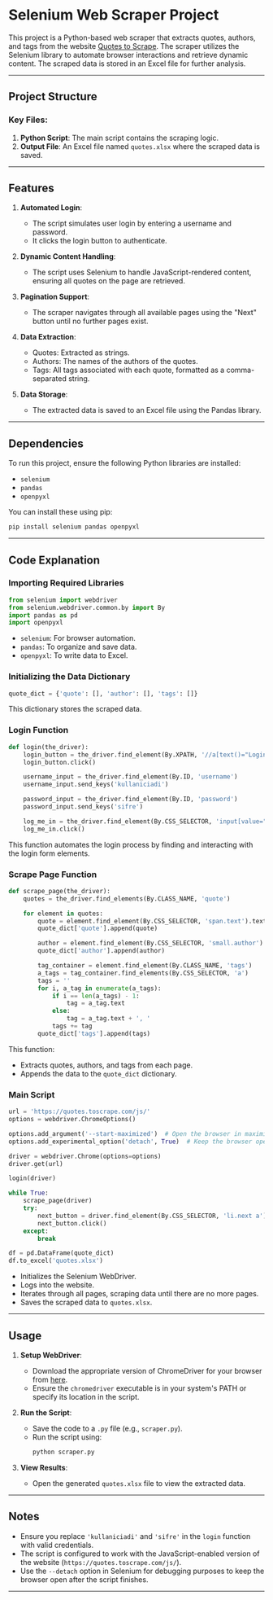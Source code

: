 # Selenium Web Scraper Project

This project is a Python-based web scraper that extracts quotes, authors, and tags from the website [Quotes to Scrape](https://quotes.toscrape.com/js/). The scraper utilizes the Selenium library to automate browser interactions and retrieve dynamic content. The scraped data is stored in an Excel file for further analysis.

---

## Project Structure

### Key Files:
1. **Python Script**: The main script contains the scraping logic.
2. **Output File**: An Excel file named `quotes.xlsx` where the scraped data is saved.

---

## Features

1. **Automated Login**:
   - The script simulates user login by entering a username and password.
   - It clicks the login button to authenticate.

2. **Dynamic Content Handling**:
   - The script uses Selenium to handle JavaScript-rendered content, ensuring all quotes on the page are retrieved.

3. **Pagination Support**:
   - The scraper navigates through all available pages using the "Next" button until no further pages exist.

4. **Data Extraction**:
   - Quotes: Extracted as strings.
   - Authors: The names of the authors of the quotes.
   - Tags: All tags associated with each quote, formatted as a comma-separated string.

5. **Data Storage**:
   - The extracted data is saved to an Excel file using the Pandas library.

---

## Dependencies

To run this project, ensure the following Python libraries are installed:

- `selenium`
- `pandas`
- `openpyxl`

You can install these using pip:
```bash
pip install selenium pandas openpyxl
```

---

## Code Explanation

### Importing Required Libraries
```python
from selenium import webdriver
from selenium.webdriver.common.by import By
import pandas as pd
import openpyxl
```
- `selenium`: For browser automation.
- `pandas`: To organize and save data.
- `openpyxl`: To write data to Excel.

### Initializing the Data Dictionary
```python
quote_dict = {'quote': [], 'author': [], 'tags': []}
```
This dictionary stores the scraped data.

### Login Function
```python
def login(the_driver):
    login_button = the_driver.find_element(By.XPATH, '//a[text()="Login"]')
    login_button.click()

    username_input = the_driver.find_element(By.ID, 'username')
    username_input.send_keys('kullaniciadi')

    password_input = the_driver.find_element(By.ID, 'password')
    password_input.send_keys('sifre')

    log_me_in = the_driver.find_element(By.CSS_SELECTOR, 'input[value="Login"]')
    log_me_in.click()
```
This function automates the login process by finding and interacting with the login form elements.

### Scrape Page Function
```python
def scrape_page(the_driver):
    quotes = the_driver.find_elements(By.CLASS_NAME, 'quote')

    for element in quotes:
        quote = element.find_element(By.CSS_SELECTOR, 'span.text').text
        quote_dict['quote'].append(quote)

        author = element.find_element(By.CSS_SELECTOR, 'small.author').text
        quote_dict['author'].append(author)

        tag_container = element.find_element(By.CLASS_NAME, 'tags')
        a_tags = tag_container.find_elements(By.CSS_SELECTOR, 'a')
        tags = ''
        for i, a_tag in enumerate(a_tags):
            if i == len(a_tags) - 1:
                tag = a_tag.text
            else:
                tag = a_tag.text + ', '
            tags += tag
        quote_dict['tags'].append(tags)
```
This function:
- Extracts quotes, authors, and tags from each page.
- Appends the data to the `quote_dict` dictionary.

### Main Script
```python
url = 'https://quotes.toscrape.com/js/'
options = webdriver.ChromeOptions()

options.add_argument('--start-maximized')  # Open the browser in maximized mode
options.add_experimental_option('detach', True)  # Keep the browser open after the script ends

driver = webdriver.Chrome(options=options)
driver.get(url)

login(driver)

while True:
    scrape_page(driver)
    try:
        next_button = driver.find_element(By.CSS_SELECTOR, 'li.next a')
        next_button.click()
    except:
        break

df = pd.DataFrame(quote_dict)
df.to_excel('quotes.xlsx')
```
- Initializes the Selenium WebDriver.
- Logs into the website.
- Iterates through all pages, scraping data until there are no more pages.
- Saves the scraped data to `quotes.xlsx`.

---

## Usage

1. **Setup WebDriver**:
   - Download the appropriate version of ChromeDriver for your browser from [here](https://sites.google.com/chromium.org/driver/).
   - Ensure the `chromedriver` executable is in your system's PATH or specify its location in the script.

2. **Run the Script**:
   - Save the code to a `.py` file (e.g., `scraper.py`).
   - Run the script using:
     ```bash
     python scraper.py
     ```

3. **View Results**:
   - Open the generated `quotes.xlsx` file to view the extracted data.

---

## Notes

- Ensure you replace `'kullaniciadi'` and `'sifre'` in the `login` function with valid credentials.
- The script is configured to work with the JavaScript-enabled version of the website (`https://quotes.toscrape.com/js/`).
- Use the `--detach` option in Selenium for debugging purposes to keep the browser open after the script finishes.

---



